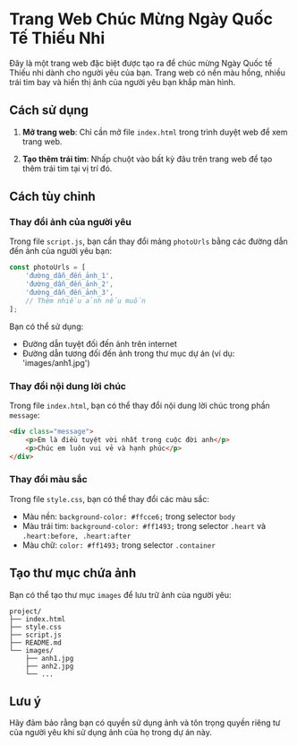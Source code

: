 # Trang Web Chúc Mừng Ngày Quốc Tế Thiếu Nhi

Đây là một trang web đặc biệt được tạo ra để chúc mừng Ngày Quốc tế Thiếu nhi dành cho người yêu của bạn. Trang web có nền màu hồng, nhiều trái tim bay và hiển thị ảnh của người yêu bạn khắp màn hình.

## Cách sử dụng

1. **Mở trang web**: Chỉ cần mở file `index.html` trong trình duyệt web để xem trang web.

2. **Tạo thêm trái tim**: Nhấp chuột vào bất kỳ đâu trên trang web để tạo thêm trái tim tại vị trí đó.

## Cách tùy chỉnh

### Thay đổi ảnh của người yêu

Trong file `script.js`, bạn cần thay đổi mảng `photoUrls` bằng các đường dẫn đến ảnh của người yêu bạn:

```javascript
const photoUrls = [
    'đường_dẫn_đến_ảnh_1',
    'đường_dẫn_đến_ảnh_2',
    'đường_dẫn_đến_ảnh_3',
    // Thêm nhiều ảnh nếu muốn
];
```

Bạn có thể sử dụng:
- Đường dẫn tuyệt đối đến ảnh trên internet
- Đường dẫn tương đối đến ảnh trong thư mục dự án (ví dụ: 'images/anh1.jpg')

### Thay đổi nội dung lời chúc

Trong file `index.html`, bạn có thể thay đổi nội dung lời chúc trong phần `message`:

```html
<div class="message">
    <p>Em là điều tuyệt vời nhất trong cuộc đời anh</p>
    <p>Chúc em luôn vui vẻ và hạnh phúc</p>
</div>
```

### Thay đổi màu sắc

Trong file `style.css`, bạn có thể thay đổi các màu sắc:

- Màu nền: `background-color: #ffcce6;` trong selector `body`
- Màu trái tim: `background-color: #ff1493;` trong selector `.heart` và `.heart:before, .heart:after`
- Màu chữ: `color: #ff1493;` trong selector `.container`

## Tạo thư mục chứa ảnh

Bạn có thể tạo thư mục `images` để lưu trữ ảnh của người yêu:

```
project/
├── index.html
├── style.css
├── script.js
├── README.md
└── images/
    ├── anh1.jpg
    ├── anh2.jpg
    └── ...
```

## Lưu ý

Hãy đảm bảo rằng bạn có quyền sử dụng ảnh và tôn trọng quyền riêng tư của người yêu khi sử dụng ảnh của họ trong dự án này. 